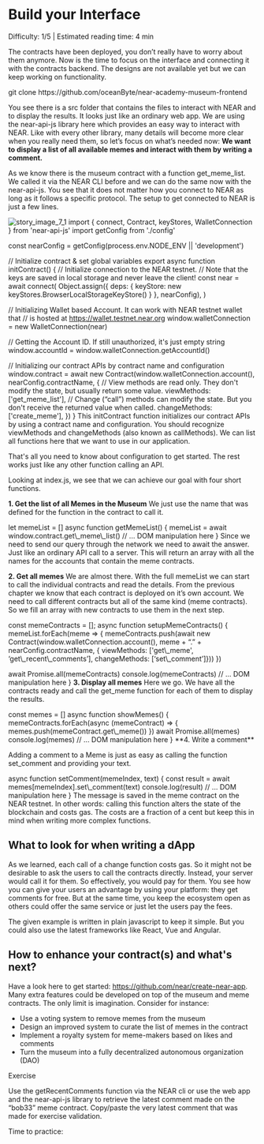 # Build your Interface

<Difficulty> Difficulty: 1/5 | Estimated reading time: 4 min </Difficulty>
<Spacer />

The contracts have been deployed, you don’t really have to worry about them anymore. Now is the time to focus on the interface and connecting it with the contracts backend. The designs are not available yet but we can keep working on functionality.

<Highlight class="language-bash">
git clone https://github.com/oceanByte/near-academy-museum-frontend
</Highlight>

You see there is a src folder that contains the files to interact with NEAR and to display the results. It looks just like an ordinary web app. We are using the near-api-js library here which provides an easy way to interact with NEAR. Like with every other library, many details will become more clear when you really need them, so let’s focus on what’s needed now: **We want to display a list of all available memes and interact with them by writing a comment.**

As we know there is the museum contract with a function get\_meme\_list. We called it via the NEAR CLI before and we can do the same now with the near-api-js. You see that it does not matter how you connect to NEAR as long as it follows a specific protocol. The setup to get connected to NEAR is just a few lines.

<ImageContainer>
    <img alt="story_image_7_1" src="/images/chap_7_1.png">
</ImageContainer>

<Highlight class="language-javascript">
import { connect, Contract, keyStores, WalletConnection } from 'near-api-js'
import getConfig from './config'

const nearConfig = getConfig(process.env.NODE\_ENV || 'development')

// Initialize contract & set global variables
export async function initContract() {
// Initialize connection to the NEAR testnet.
// Note that the keys are saved in local storage and never leave the client!
const near = await connect(
Object.assign({ deps: { keyStore: new keyStores.BrowserLocalStorageKeyStore() } }, nearConfig),
)

// Initializing Wallet based Account. It can work with NEAR testnet wallet that
// is hosted at https://wallet.testnet.near.org
window.walletConnection = new WalletConnection(near)

// Getting the Account ID. If still unauthorized, it's just empty string
window.accountId = window.walletConnection.getAccountId()

// Initializing our contract APIs by contract name and configuration
window.contract = await new Contract(window.walletConnection.account(), nearConfig.contractName, {
// View methods are read only. They don't modify the state, but usually return some value.
viewMethods: ['get\_meme\_list'],
// Change (“call”) methods can modify the state. But you don't receive the returned value when called.
changeMethods: ['create\_meme'],
})
}
</Highlight>
This initContract function initializes our contract APIs by using a contract name and configuration. You should recognize viewMethods and changeMethods (also known as callMethods). We can list all functions here that we want to use in our application.

That's all you need to know about configuration to get started. The rest works just like any other function calling an API.

Looking at index.js, we see that we can achieve our goal with four short functions.

**1. Get the list of all Memes in the Museum**
We just use the name that was defined for the function in the contract to call it.

<Highlight class="language-javascript">
let memeList = []
async function getMemeList() {
  memeList = await window.contract.get\_meme\_list()
  // ... DOM manipulation here
}
</Highlight>
Since we need to send our query through the network we need to await the answer. Just like an ordinary API call to a server. This will return an array with all the names for the accounts that contain the meme contracts.

**2. Get all memes**
We are almost there. With the full memeList we can start to call the individual contracts and read the details. From the previous chapter we know that each contract is deployed on it’s own account. We need to call different contracts but all of the same kind (meme contracts). So we fill an array with new contracts to use them in the next step.

<Highlight class="language-javascript">
const memeContracts = [];
async function setupMemeContracts() {
   memeList.forEach(meme => {
memeContracts.push(await new Contract(window.walletConnection.account(),
meme + “.” + nearConfig.contractName,
{ viewMethods: ['get\_meme', ‘get\_recent\_comments’],
  changeMethods: [‘set\_comment’]}))
   })

await Promise.all(memeContracts)
console.log(memeContracts)
// ... DOM manipulation here
}
</Highlight>
**3. Display all memes**
Here we go. We have all the contracts ready and call the get\_meme function for each of them to display the results.

<Highlight class="language-javascript">
const memes = []
async function showMemes() {
  memeContracts.forEach(async (memeContract) => {
    memes.push(memeContract.get\_meme())
  })
  await Promise.all(memes)
  console.log(memes)
  // ... DOM manipulation here
}
</Highlight>
**4. Write a comment**

Adding a comment to a Meme is just as easy as calling the function set\_comment and providing your text.

<Highlight class="language-javascript">
async function setComment(memeIndex, text) {
  const result = await memes[memeIndex].set\_comment(text)
  console.log(result)
  // ... DOM manipulation here
}
</Highlight>
The message is saved in the meme contract on the NEAR testnet. In other words: calling this function alters the state of the blockchain and costs gas. The costs are a fraction of a cent but keep this in mind when writing more complex functions.

## What to look for when writing a dApp

As we learned, each call of a change function costs gas. So it might not be desirable to ask the users to call the contracts directly. Instead, your server would call it for them. So effectively, you would pay for them. You see how you can give your users an advantage by using your platform: they get comments for free. But at the same time, you keep the ecosystem open as others could offer the same service or just let the users pay the fees.

The given example is written in plain javascript to keep it simple. But you could also use the latest frameworks like React, Vue and Angular.


## How to enhance your contract(s) and what's next?

Have a look here to get started: <a target="_blank" rel="noreferrer" href="https://github.com/near/create-near-app">https:\/\/github.com/near/create-near-app</a>. Many extra features could be developed on top of the museum and meme contracts. The only limit is imagination. Consider for instance:

- Use a voting system to remove memes from the museum
- Design an improved system to curate the list of memes in the contract
- Implement a royalty system for meme-makers based on likes and comments
- Turn the museum into a fully decentralized autonomous organization (DAO)

<Spacer />

<BackgroundContainer>

<div class="exerciseTitle">Exercise</div>

Use the getRecentComments function via the NEAR cli or use the web app and the near-api-js library to retrieve the latest comment made on the “bob33” meme contract.
Copy/paste the very latest comment that was made for exercise validation.

</BackgroundContainer>

<Spacer />

<SubTitleMobile>Time to practice:</SubTitleMobile>
